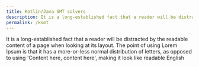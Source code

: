 ```yaml
---
title: Kotlin/Java SMT solvers
description: It is a long-established fact that a reader will be distracted by the readable content of a page when looking at its layout. The point of using 
permalink: /ksmt
---
```

It is a long-established fact that a reader will be distracted by the readable content of a page when looking at its layout. The point of using Lorem Ipsum is that it has a more-or-less normal distribution of letters, as opposed to using 'Content here, content here', making it look like readable English
